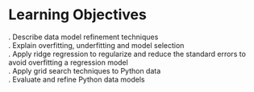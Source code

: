 # Learning Objectives
. Describe data model refinement techniques<br>
. Explain overfitting, underfitting and model selection<br>
. Apply ridge regression to regularize and reduce the standard errors to avoid overfitting a regression model<br>
. Apply grid search techniques to Python data<br>
. Evaluate and refine Python data models<br>
